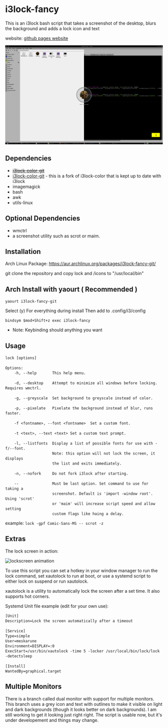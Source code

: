 i3lock-fancy
============

This is an i3lock bash script that takes a screenshot of the desktop, blurs the background and adds a lock icon and text

website: [github pages website](http://meskarune.github.io/i3lock-fancy/)

![screen shot of lockscreen](https://raw.githubusercontent.com/meskarune/i3lock-fancy/master/screenshot.png)

Dependencies
------------
* <s>[i3lock-color-git](https://github.com/eBrnd/i3lock-color)</s>
* [i3lock-color-git](https://github.com/chrjguill/i3lock-color) - this is a fork of i3lock-color that is kept up to date with i3lock
* imagemagick
* bash
* awk
* utils-linux

Optional Dependencies
---------------------
* wmctrl
* a screenshot utility such as scrot or maim.

Installation
------------
Arch Linux Package: https://aur.archlinux.org/packages/i3lock-fancy-git/

git clone the repository and copy lock and /icons to "/usr/local/bin"


Arch Install with yaourt ( Recommended )
----------------------------------------
```
yaourt i3lock-fancy-git
```
Select (y) For everything during install
Then add to .config/i3/config
```
bindsym $mod+Shift+z exec i3lock-fancy
```
* Note: Keybinding should anything you want



Usage
-----

    lock [options]
    
    Options:
        -h, --help       This help menu.
    
        -d, --desktop    Attempt to minimize all windows before locking. Requires wmctrl.
    
        -g, --greyscale  Set background to greyscale instead of color.
    
        -p, --pixelate   Pixelate the background instead of blur, runs faster.
    
        -f <fontname>, --font <fontname>  Set a custom font.
    
        -t <text>, --text <text> Set a custom text prompt.

        -l, --listfonts  Display a list of possible fonts for use with -f/--font.
                         Note: this option will not lock the screen, it displays
                         the list and exits immediately.

        -n, --nofork     Do not fork i3lock after starting.
    
        --               Must be last option. Set command to use for taking a
                         screenshot. Default is 'import -window root'. Using 'scrot'
                         or 'maim' will increase script speed and allow setting
                         custom flags like haing a delay.

example: ```lock -gpf Comic-Sans-MS -- scrot -z```

Extras
------

The lock screen in action:

![lockscreen animation](https://raw.githubusercontent.com/meskarune/i3lock-fancy/master/action.gif)

To use this script you can set a hotkey in your window manager to run the lock command,
set xautolock to run at boot, or use a systemd script to either lock on suspend or run xautolock.

xautolock is a utility to automatically lock the screen after a set time. It also 
supports hot corners.

Systemd Unit file example (edit for your own use):

    [Unit]
    Description=Lock the screen automatically after a timeout
    
    [Service]
    Type=simple
    User=meskarune
    Environment=DISPLAY=:0
    ExecStart=/usr/bin/xautolock -time 5 -locker /usr/local/bin/lock/lock -detectsleep
    
    [Install]
    WantedBy=graphical.target

Multiple Monitors
-----------------
There is a branch called dual monitor with support for multiple monitors. This
branch uses a grey icon and text with outlines to make it visible on light and
dark backgrounds (though it looks better on dark backgrounds). I am still
working to get it looking just right right. The script is usable now, but it's
under developement and things may change.
